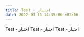```yaml
---
title: Test - اختبار
date: 2022-03-16 14:39:00 +02:00
---
```


Test - اختبار
Test - اختبار
Test - اختبار
